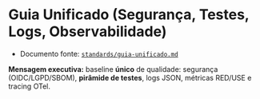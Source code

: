 # Guia Unificado (Segurança, Testes, Logs, Observabilidade)

- Documento fonte: [`standards/guia-unificado.md`](../standards/guia-unificado.md)

**Mensagem executiva:** baseline **único** de qualidade: segurança (OIDC/LGPD/SBOM), **pirâmide de testes**, logs JSON, métricas RED/USE e tracing OTel.
